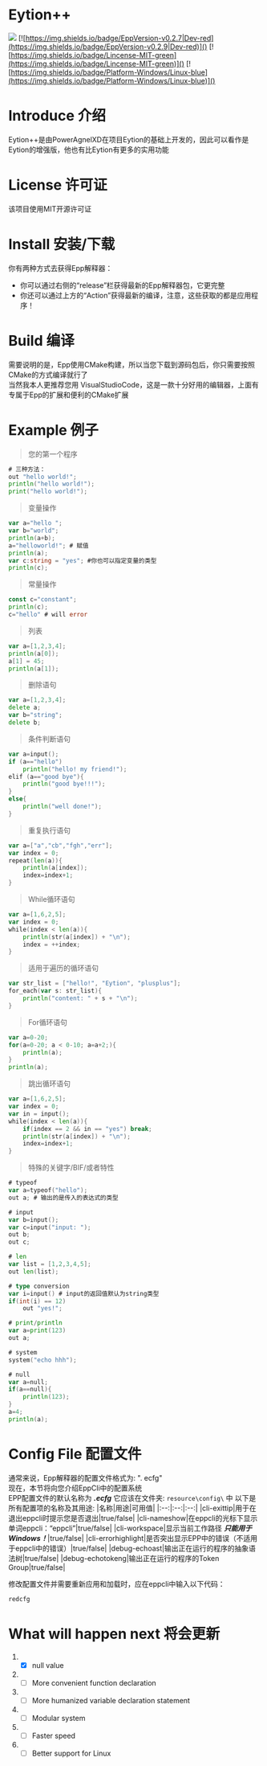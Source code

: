 # Eytion++
![](eppp.png)
[![https://img.shields.io/badge/EppVersion-v0.2.7|Dev-red](https://img.shields.io/badge/EppVersion-v0.2.9|Dev-red)]()
[![https://img.shields.io/badge/Lincense-MIT-green](https://img.shields.io/badge/Lincense-MIT-green)]()
[![https://img.shields.io/badge/Platform-Windows/Linux-blue](https://img.shields.io/badge/Platform-Windows/Linux-blue)]()
# Introduce 介绍
Eytion++是由PowerAgnelXD在项目Eytion的基础上开发的，因此可以看作是Eytion的增强版，他也有比Eytion有更多的实用功能

# License 许可证
该项目使用MIT开源许可证

# Install 安装/下载
你有两种方式去获得Epp解释器：
 - 你可以通过右侧的“release”栏获得最新的Epp解释器包，它更完整
 - 你还可以通过上方的“Action”获得最新的编译，注意，这些获取的都是应用程序！

# Build 编译
需要说明的是，Epp使用CMake构建，所以当您下载到源码包后，你只需要按照CMake的方式编译就行了\
当然我本人更推荐您用 VisualStudioCode，这是一款十分好用的编辑器，上面有专属于Epp的扩展和便利的CMake扩展

# Example 例子
> 您的第一个程序
```go
# 三种方法：
out "hello world!";
println("hello world!");
print("hello world!");
```
> 变量操作
```go
var a="hello ";
var b="world";
println(a+b);
a="helloworld!"; # 赋值
println(a);
var c:string = "yes"; #你也可以指定变量的类型
println(c);
```
> 常量操作
```go
const c="constant";
println(c);
c="hello" # will error
```
> 列表
```go
var a=[1,2,3,4];
println(a[0]);
a[1] = 45;
println(a[1]);
```
> 删除语句
```go
var a=[1,2,3,4];
delete a;
var b="string";
delete b;
```
> 条件判断语句
```go
var a=input();
if (a=="hello")
    println("hello! my friend!");
elif (a=="good bye"){
    println("good bye!!!");
}
else{
    println("well done!");
}
```
> 重复执行语句
```go
var a=["a","cb","fgh","err"];
var index = 0;
repeat(len(a)){
    println(a[index]);
    index=index+1;
}
```
> While循环语句
```go
var a=[1,6,2,5];
var index = 0;
while(index < len(a)){
    println(str(a[index]) + "\n");
    index = ++index;
}
```
> 适用于遍历的循环语句
```go
var str_list = ["hello!", "Eytion", "plusplus"];
for_each(var s: str_list){
    println("content: " + s + "\n");
}
```
> For循环语句
```go
var a=0-20;
for(a=0-20; a < 0-10; a=a+2;){
    println(a);
}
println(a);
```
> 跳出循环语句
```go
var a=[1,6,2,5];
var index = 0;
var in = input();
while(index < len(a)){
    if(index == 2 && in == "yes") break;
    println(str(a[index]) + "\n");
    index=index+1;
}
```
> 特殊的关键字/BIF/或者特性
```go
# typeof
var a=typeof("hello");
out a; # 输出的是传入的表达式的类型

# input
var b=input();
var c=input("input: ");
out b;
out c;

# len
var list = [1,2,3,4,5];
out len(list);

# type conversion
var i=input() # input的返回值默认为string类型
if(int(i) == 12)
    out "yes!";

# print/println
var a=print(123)
out a;

# system
system("echo hhh");

# null
var a=null;
if(a==null){
    println(123);
}
a=4;
println(a);
```

# Config File 配置文件
通常来说，Epp解释器的配置文件格式为: ". ecfg"\
现在，本节将向您介绍EppCli中的配置系统\
EPP配置文件的默认名称为 ***.ecfg*** 它应该在文件夹: `resource\config\` 中
以下是所有配置项的名称及其用途:
|名称|用途|可用值|
|:--:|:--:|:--:|
|cli-exittip|用于在退出eppcli时提示您是否退出|true/false|
|cli-nameshow|在eppcli的光标下显示单词eppcli：“eppcli”|true/false|
|cli-workspace|显示当前工作路径 ***只能用于Windows！***|true/false|
|cli-errorhighlight|是否突出显示EPP中的错误（不适用于eppcli中的错误）|true/false|
|debug-echoast|输出正在运行的程序的抽象语法树|true/false|
|debug-echotokeng|输出正在运行的程序的Token Group|true/false|

修改配置文件并需要重新应用和加载时，应在eppcli中输入以下代码：
```bash
redcfg
```

# What will happen next 将会更新
1. - [x] null value
2. - [ ] More convenient function declaration
3. - [ ] More humanized variable declaration statement
4. - [ ] Modular system
5. - [ ] Faster speed
6. - [ ] Better support for Linux